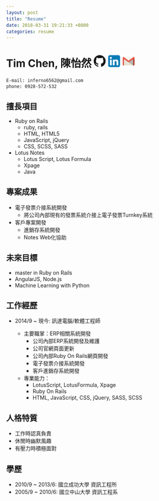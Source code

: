 ```yaml
---
layout: post
title: "Resume"
date: 2018-03-31 19:21:33 +0800
categories: resume
---
```


# Tim Chen, 陳怡然 [![GitHub](/assets/images/GitHub-Mark-32px.png)](https://github.com/InfernoPC) [![Linkedin](/assets/images/linkedin-icon-32.png)](https://www.linkedin.com/in/tim-chen-a51829161/) [![e-Mail](/assets/images/gmail-icon-32.png)](mailto:inferno6562@gmail.com)
```
E-mail: inferno6562@gmail.com
phone: 0928-572-532
```


## 擅長項目

* Ruby on Rails
	* ruby, rails
	* HTML, HTML5
	* JavaScript, jQuery
	* CSS, SCSS, SASS
* Lotus Notes
	* Lotus Script, Lotus Formula
	* Xpage
	* Java

## 專案成果

* 電子發票介接系統開發
	* 將公司內部現有的發票系統介接上電子發票Turnkey系統
* 客戶專案開發
	* 進銷存系統開發
	* Notes Web化協助

## 未來目標

* master in Ruby on Rails
* AngularJS, Node.js
* Machine Learning with Python

## 工作經歷

* 2014/9 ~ 現今: 訊達電腦/軟體工程師

	* 主要職掌：ERP相關系統開發
		* 公司內部ERP系統開發及維護
		* 公司官網頁面更新
		* 公司內部Ruby On Rails網頁開發
		* 電子發票介接系統開發
		* 客戶進銷存系統開發
	* 專業能力：
		* LotusScript, LotusFormula, Xpage
		* Ruby On Rails
		* HTML, JavaScript, CSS, jQuery, SASS, SCSS

## 人格特質

* 工作時認真負責
* 休閒時幽默風趣
* 有壓力時積極面對

## 學歷

* 2010/9 ~ 2013/6: 國立成功大學 資訊工程所
* 2005/9 ~ 2010/6: 國立中山大學 資訊工程系
